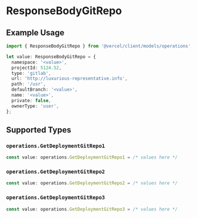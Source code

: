 # ResponseBodyGitRepo

## Example Usage

```typescript
import { ResponseBodyGitRepo } from '@vercel/client/models/operations';

let value: ResponseBodyGitRepo = {
  namespace: '<value>',
  projectId: 5124.52,
  type: 'gitlab',
  url: 'http://luxurious-representative.info',
  path: '/usr',
  defaultBranch: '<value>',
  name: '<value>',
  private: false,
  ownerType: 'user',
};
```

## Supported Types

### `operations.GetDeploymentGitRepo1`

```typescript
const value: operations.GetDeploymentGitRepo1 = /* values here */
```

### `operations.GetDeploymentGitRepo2`

```typescript
const value: operations.GetDeploymentGitRepo2 = /* values here */
```

### `operations.GetDeploymentGitRepo3`

```typescript
const value: operations.GetDeploymentGitRepo3 = /* values here */
```
